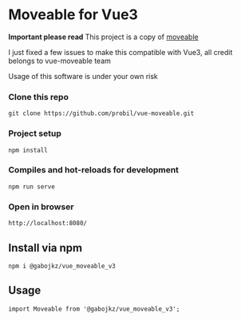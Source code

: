 # Moveable for Vue3


**Important please read**
This project is a copy of [moveable](https://github.com/probil/vue-moveable)

I just fixed a few issues to make this compatible with Vue3, all credit belongs to vue-moveable team

Usage of this software is under your own risk

### Clone this repo
```
git clone https://github.com/probil/vue-moveable.git
```

### Project setup
```
npm install
```

### Compiles and hot-reloads for development
```
npm run serve
```

### Open in browser
```
http://localhost:8080/
```


## Install via npm

```
npm i @gabojkz/vue_moveable_v3
```

## Usage

```
import Moveable from '@gabojkz/vue_moveable_v3';
```
